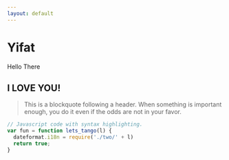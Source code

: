 ```yaml
---
layout: default
---
```



# Yifat
Hello There

## I LOVE YOU!

> This is a blockquote following a header.
> When something is important enough, you do it even if the odds are not in your favor.

```js
// Javascript code with syntax highlighting.
var fun = function lets_tango(l) {
  dateformat.i18n = require('./two/' + l)
  return true;
}
```
